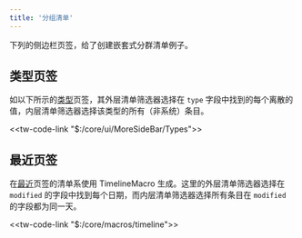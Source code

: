 ```yaml
---
title: '分组清单'
---
```


下列的侧边栏页签，给了创建嵌套式分群清单例子。

## **类型**页签

如以下所示的[类型]($:/core/ui/MoreSideBar/Types)页签，其外层清单筛选器选择在 `type` 字段中找到的每个离散的值，内层清单筛选器选择该类型的所有（非系统）条目。

<<tw-code-link "$:/core/ui/MoreSideBar/Types">>

## **最近**页签

在[最近]($:/core/ui/SideBar/Recent)页签的清单系使用 TimelineMacro 生成。这里的外层清单筛选器选择在 `modified` 的字段中找到每个日期，而内层清单筛选器选择所有条目在 `modified` 的字段都为同一天。

<<tw-code-link "$:/core/macros/timeline">>